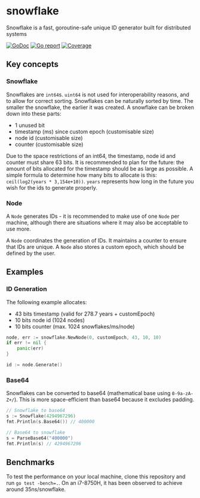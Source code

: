 # snowflake
Snowflake is a fast, goroutine-safe unique ID generator built for distributed systems

[![GoDoc](https://godoc.org/github.com/ocuppi/snowflake?status.svg)](https://godoc.org/github.com/ocuppi/snowflake) 
[![Go report](http://goreportcard.com/badge/ocuppi/snowflake)](http://goreportcard.com/report/ocuppi/snowflake)
[![Coverage](http://gocover.io/_badge/github.com/ocuppi/snowflake)](https://gocover.io/github.com/ocuppi/snowflake)
## Key concepts
### Snowflake
Snowflakes are `int64`s. `uint64` is not used for interoperability reasons, and to allow
for correct sorting. Snowflakes can be naturally sorted by time. The smaller the snowflake, the earlier it was created.
A snowflake can be broken down into these parts:

- 1 unused bit
- timestamp (ms) since custom epoch (customisable size)
- node id (customisable size)
- counter (customisable size)

Due to the space restrictions of an int64, the timestamp, node id and counter must share 63 bits. It is recommended to 
plan for the future: the amount of bits allocated for the timestamp should be as large as possible. A simple formula to
determine how many bits to allocate is this: `ceil(log2(years * 3,154e+10))`. `years` represents how long in the future
you wish for the ids to generate properly.
### Node
A `Node` generates IDs - it is recommended to make use of one `Node` per machine, although there are situations where it
may also be acceptable to use more.

A `Node` coordinates the generation of IDs. It maintains a counter to ensure that IDs are unique. A `Node` also stores
a custom epoch, which should be defined by the user.

## Examples
### ID Generation
The following example allocates:
- 43 bits timestamp (valid for 278.7 years + customEpoch)
- 10 bits node id (1024 nodes)
- 10 bits counter (max. 1024 snowflakes/ms/node)
```go 
node, err := snowflake.NewNode(0, customEpoch, 43, 10, 10)
if err != nil {
    panic(err)
}

id := node.Generate()
```
### Base64
Snowflakes can be converted to base64 (mathematical base using `0-9a-zA-Z+/`). This is more space-efficient than base64 because it excludes
padding.
```go 
// Snowflake to base64
s := Snowflake(4294967296)
fmt.Println(s.Base64()) // 400000

// Base64 to snowflake
s = ParseBase64("400000")
fmt.Println(s) // 4294967296
```

## Benchmarks
To test the performance on your local machine, clone this repository and run `go test -bench=.`. On an i7-8750H, it has
been observed to achieve around 35ns/snowflake.